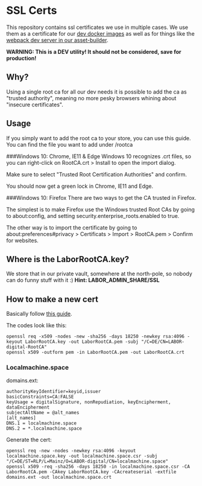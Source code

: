 # SSL Certs

This repository contains ssl certificates we use in multiple cases. We use them as a certificate for our [dev docker images](https://github.com/labor-digital/docker-base-images) as well as for things like the [webpack dev server in our asset-builder](https://github.com/labor-digital/asset-building).

**WARNING: This is a DEV utility! It should not be considered, save for production!**

## Why? 
Using a single root ca for all our dev needs it is possible to add the ca as "trusted authority", meaning no more pesky browsers whining about "insecure certificates".

## Usage
If you simply want to add the root ca to your store, you can use this guide.
You can find the file you want to add under /rootca

###Windows 10: Chrome, IE11 & Edge
Windows 10 recognizes .crt files, so you can right-click on RootCA.crt > Install to open the import dialog.

Make sure to select "Trusted Root Certification Authorities" and confirm.

You should now get a green lock in Chrome, IE11 and Edge.

###Windows 10: Firefox
There are two ways to get the CA trusted in Firefox.

The simplest is to make Firefox use the Windows trusted Root CAs by going to about:config, and setting security.enterprise_roots.enabled to true.

The other way is to import the certificate by going to about:preferences#privacy > Certificats > Import > RootCA.pem > Confirm for websites.

## Where is the LaborRootCA.key?
We store that in our private vault, somewhere at the north-pole, so nobody can do funny stuff with it :) 
**Hint: LABOR_ADMIN_SHARE/SSL**

## How to make a new cert
Basically follow [this guide](https://gist.github.com/cecilemuller/9492b848eb8fe46d462abeb26656c4f8).

The codes look like this:
```
openssl req -x509 -nodes -new -sha256 -days 18250 -newkey rsa:4096 -keyout LaborRootCA.key -out LaborRootCA.pem -subj "/C=DE/CN=LABOR-digital-RootCA"
openssl x509 -outform pem -in LaborRootCA.pem -out LaborRootCA.crt
```

### Localmachine.space
domains.ext:
```
authorityKeyIdentifier=keyid,issuer
basicConstraints=CA:FALSE
keyUsage = digitalSignature, nonRepudiation, keyEncipherment, dataEncipherment
subjectAltName = @alt_names
[alt_names]
DNS.1 = localmachine.space
DNS.2 = *.localmachine.space
```

Generate the cert:
```
openssl req -new -nodes -newkey rsa:4096 -keyout localmachine.space.key -out localmachine.space.csr -subj "/C=DE/ST=RLP/L=Mainz/O=LABOR-digital/CN=localmachine.space"
openssl x509 -req -sha256 -days 18250 -in localmachine.space.csr -CA LaborRootCA.pem -CAkey LaborRootCA.key -CAcreateserial -extfile domains.ext -out localmachine.space.crt
```
